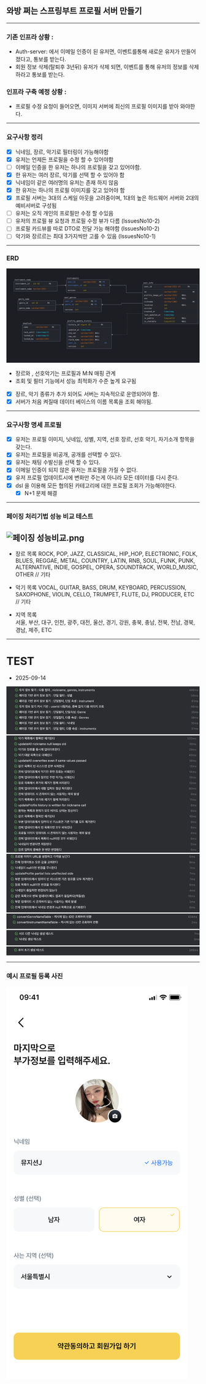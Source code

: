 ## 와방 쩌는 스프링부트 프로필 서버 만들기

---

### 기존 인프라 상황 :
- Auth-server: 에서 이메일 인증이 된 유저면, 이벤트를통해 새로운 유저가 만들어졌다고, 통보를 받는다. 
- 회원 정보 삭제(탈퇴후 3년뒤) 유저가 삭제 되면, 이벤트를 통해 유저의 정보를 삭제하라고 통보를 받는다. 



### 인프라 구축 예정 상황 :
- 프로필 수정 요청이 들어오면, 이미지 서버에 최신의 프로필 이미지를 받아 와야한다.



---
### 요구사항 정리 
- [x] 닉네임, 장르, 악기로 필터링이 가능해야함
- [x] 유저는 언제든 프로필을 수정 할 수 있어야함 
- [ ] 이메일 인증을 한 유저는 하나의 프로필을 갖고 있어야함.
- [x] 한 유저는 여러 장르, 악기를 선택 할 수 있어야 함 
- [x] 닉네임이 같은 여러명의 유저는 존재 하지 않음 
- [x] 한 유저는 하나의 프로필 이미지를 갖고 있어야 함
- [x] 프로필 서버는 3대의 스케일 아웃을 고려중이며, 1대의 높은 하드웨어 서버와 2대의 예비서버로 구성됨 
- [ ] 유저는 오직 개인의 프로필만 수정 할 수있음
- [ ] 유저의 프로필 뷰 요청과 프로필 수정 뷰가 다름 (IssuesNo10-2)
- [ ] 프로필 카드뷰를 따로 DTO로 전달 가능 해야함 (IssuesNo10-2)
- [ ] 악기와 장르르는 최대 3가지씩만 고를 수 있음 (IssuesNo10-1)

---

### ERD
![erd3.png](readMe_images/erd3.png)
- 장르와 , 선호악기는 프로필과 M:N 매핑 관계
- 조회 및 필터 기능에서 성능 최적화가 수준 높게 요구됨
- [x] 장르, 악기 종류가 추가 되어도 서버는 지속적으로 운영되어야 함.
- [x] 서버가 처음 켜질때 데이터 베이스의 이름 목록을 조회 해야됨.
---

### 요구사항 명세 프로필

-[x] 유저는 프로필 이미지, 닛네임, 성별, 지역, 선호 장르, 선호 악기, 자기소개 항목을 갖는다. 
-[x] 유저는 프로필을 비공개, 공개를 선택할 수 있다. 
-[x] 유저는 채팅 수발신을 선택 할 수 있다.
-[x] 이메일 인증이 되지 않은 유저는 프로필을 가질 수 없다. 
-[x] 유저 프로필 업데이트시에 변화만 주는게 아니라 모든 데이터를 다시 준다.
-[x] dsl 을 이용해 모든 협의된 카테고리에 대한 프로필 조회가 가능해야한다.
  - [x] N+1 문제 해결
 
--- 

### 페이징 처리기법 성능 비교 테스트
![페이징 성능비교.png](readMe_images/%E1%84%91%E1%85%A6%E1%84%8B%E1%85%B5%E1%84%8C%E1%85%B5%E1%86%BC%20%E1%84%89%E1%85%A5%E1%86%BC%E1%84%82%E1%85%B3%E1%86%BC%E1%84%87%E1%85%B5%E1%84%80%E1%85%AD.png)
---
- 장르 목록
  ROCK,
  POP,
  JAZZ,
  CLASSICAL,
  HIP_HOP,
  ELECTRONIC,
  FOLK,
  BLUES,
  REGGAE,
  METAL,
  COUNTRY,
  LATIN,
  RNB,
  SOUL,
  FUNK,
  PUNK,
  ALTERNATIVE,
  INDIE,
  GOSPEL,
  OPERA,
  SOUNDTRACK,
  WORLD_MUSIC,
  OTHER // 기타

- 악기 목록 
    VOCAL,
  GUITAR,
  BASS,
  DRUM,
  KEYBOARD,
  PERCUSSION,
  SAXOPHONE,
  VIOLIN,
  CELLO,
  TRUMPET,
  FLUTE,
  DJ,
  PRODUCER,
  ETC // 기타

- 지역 목록  
  서울,
  부산,
  대구,
  인천,
  광주,
  대전,
  울산,
  경기,
  강원,
  충북,
  충남,
  전북,
  전남,
  경북,
  경남,
  제주,
  ETC
---
# TEST 
- 2025-09-14


![test1.png](readMe_images/test1.png)
![test2.png](readMe_images/test2.png)
![test3.png](readMe_images/test3.png)
![test4.png](readMe_images/test4.png)
![test5.png](readMe_images/test5.png)
![test6.png](readMe_images/test6.png)

---
### 예시 프로필 등록 사진
![UserProfile.png](readMe_images/UserProfile.png)
